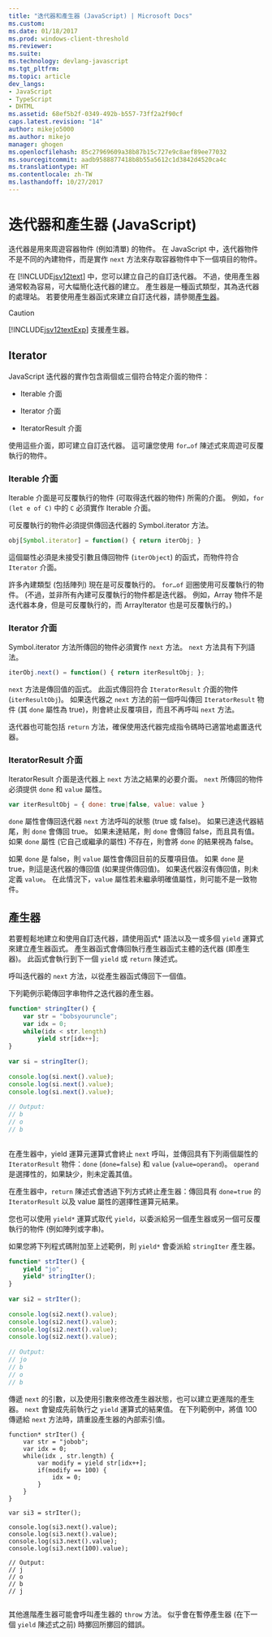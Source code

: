 ```yaml
---
title: "迭代器和產生器 (JavaScript) | Microsoft Docs"
ms.custom: 
ms.date: 01/18/2017
ms.prod: windows-client-threshold
ms.reviewer: 
ms.suite: 
ms.technology: devlang-javascript
ms.tgt_pltfrm: 
ms.topic: article
dev_langs:
- JavaScript
- TypeScript
- DHTML
ms.assetid: 68ef5b2f-0349-492b-b557-73ff2a2f90cf
caps.latest.revision: "14"
author: mikejo5000
ms.author: mikejo
manager: ghogen
ms.openlocfilehash: 85c27969609a38b87b15c727e9c8aef89ee77032
ms.sourcegitcommit: aadb9588877418b8b55a5612c1d3842d4520ca4c
ms.translationtype: HT
ms.contentlocale: zh-TW
ms.lasthandoff: 10/27/2017
---
```

# <a name="iterators-and-generators-javascript"></a>迭代器和產生器 (JavaScript)
迭代器是用來周遊容器物件 (例如清單) 的物件。 在 JavaScript 中，迭代器物件不是不同的內建物件，而是實作 `next` 方法來存取容器物件中下一個項目的物件。  
  
 在 [!INCLUDE[jsv12text](../../javascript/includes/jsv12text-md.md)] 中，您可以建立自己的自訂迭代器。 不過，使用產生器通常較為容易，可大幅簡化迭代器的建立。 產生器是一種函式類型，其為迭代器的處理站。 若要使用產生器函式來建立自訂迭代器，請參閱[產生器](#Generators)。  
  
> [!CAUTION]
>  [!INCLUDE[jsv12textExp](../../javascript/includes/jsv12textexp-md.md)] 支援產生器。  
  
## <a name="iterators"></a>Iterator  
 JavaScript 迭代器的實作包含兩個或三個符合特定介面的物件：  
  
-   Iterable 介面  
  
-   Iterator 介面  
  
-   IteratorResult 介面  
  
 使用這些介面，即可建立自訂迭代器。 這可讓您使用 `for…of` 陳述式來周遊可反覆執行的物件。  
  
### <a name="iterable-interface"></a>Iterable 介面  
 Iterable 介面是可反覆執行的物件 (可取得迭代器的物件) 所需的介面。 例如，`for (let e of C)` 中的 `C` 必須實作 Iterable 介面。  
  
 可反覆執行的物件必須提供傳回迭代器的 Symbol.iterator 方法。  
  
```JavaScript  
obj[Symbol.iterator] = function() { return iterObj; }  
```  
  
 這個屬性必須是未接受引數且傳回物件 (`iterObject`) 的函式，而物件符合 `Iterator` 介面。  
  
 許多內建類型 (包括陣列) 現在是可反覆執行的。 `for…of` 迴圈使用可反覆執行的物件。 (不過，並非所有內建可反覆執行的物件都是迭代器。 例如，Array 物件不是迭代器本身，但是可反覆執行的，而 ArrayIterator 也是可反覆執行的。)  
  
### <a name="iterator-interface"></a>Iterator 介面  
 Symbol.iterator 方法所傳回的物件必須實作 `next` 方法。 `next` 方法具有下列語法。  
  
```JavaScript  
iterObj.next() = function() { return iterResultObj; };  
```  
  
 `next` 方法是傳回值的函式。 此函式傳回符合 `IteratorResult` 介面的物件 (`iterResultObj`)。 如果迭代器之 `next` 方法的前一個呼叫傳回 `IteratorResult` 物件 (其 `done` 屬性為 true)，則會終止反覆項目，而且不再呼叫 `next` 方法。  
  
 迭代器也可能包括 `return` 方法，確保使用迭代器完成指令碼時已適當地處置迭代器。  
  
### <a name="iteratorresult-interface"></a>IteratorResult 介面  
 IteratorResult 介面是迭代器上 `next` 方法之結果的必要介面。 `next` 所傳回的物件必須提供 `done` 和 `value` 屬性。  
  
```JavaScript  
var iterResultObj = { done: true|false, value: value }  
```  
  
 `done` 屬性會傳回迭代器 `next` 方法呼叫的狀態 (true 或 false)。 如果已達迭代器結尾，則 `done` 會傳回 true。 如果未達結尾，則 `done` 會傳回 false，而且具有值。 如果 `done` 屬性 (它自己或繼承的屬性) 不存在，則會將 `done` 的結果視為 false。  
  
 如果 `done` 是 false，則 `value` 屬性會傳回目前的反覆項目值。 如果 `done` 是 true，則這是迭代器的傳回值 (如果提供傳回值)。 如果迭代器沒有傳回值，則未定義 `value`。 在此情況下，`value` 屬性若未繼承明確值屬性，則可能不是一致物件。  
  
<a name="Generators"></a>   
## <a name="generators"></a>產生器  
 若要輕鬆地建立和使用自訂迭代器，請使用函式* 語法以及一或多個 `yield` 運算式來建立產生器函式。 產生器函式會傳回執行產生器函式主體的迭代器 (即產生器)。 此函式會執行到下一個 `yield` 或 `return` 陳述式。  
  
 呼叫迭代器的 `next` 方法，以從產生器函式傳回下一個值。  
  
 下列範例示範傳回字串物件之迭代器的產生器。  
  
```JavaScript  
function* stringIter() {  
    var str = "bobsyouruncle";  
    var idx = 0;  
    while(idx < str.length)  
        yield str[idx++];  
}  
  
var si = stringIter();  
  
console.log(si.next().value);  
console.log(si.next().value);  
console.log(si.next().value);  
  
// Output:  
// b  
// o  
// b  
  
```  
  
 在產生器中，yield 運算元運算式會終止 `next` 呼叫，並傳回具有下列兩個屬性的 `IteratorResult` 物件：`done` (`done=false`) 和 `value` (`value=operand`)。 `operand` 是選擇性的，如果缺少，則未定義其值。  
  
 在產生器中，`return` 陳述式會透過下列方式終止產生器：傳回具有 `done=true` 的 `IteratorResult` 以及 value 屬性的選擇性運算元結果。  
  
 您也可以使用 `yield*` 運算式取代 `yield`，以委派給另一個產生器或另一個可反覆執行的物件 (例如陣列或字串)。  
  
 如果您將下列程式碼附加至上述範例，則 `yield*` 會委派給 `stringIter` 產生器。  
  
```JavaScript  
function* strIter() {  
    yield "jo";  
    yield* stringIter();  
}  
  
var si2 = strIter();  
  
console.log(si2.next().value);  
console.log(si2.next().value);  
console.log(si2.next().value);  
console.log(si2.next().value);  
  
// Output:  
// jo  
// b  
// o  
// b  
```  
  
 傳遞 `next` 的引數，以及使用引數來修改產生器狀態，也可以建立更進階的產生器。 `next` 會變成先前執行之 `yield` 運算式的結果值。 在下列範例中，將值 100 傳遞給 `next` 方法時，請重設產生器的內部索引值。  
  
```  
function* strIter() {  
    var str = "jobob";  
    var idx = 0;  
    while(idx , str.length) {  
        var modify = yield str[idx++];  
        if(modify == 100) {  
            idx = 0;  
        }  
    }
}
  
var si3 = strIter();  
  
console.log(si3.next().value);  
console.log(si3.next().value);  
console.log(si3.next().value);  
console.log(si3.next(100).value);  
  
// Output:  
// j  
// o  
// b  
// j  
  
```  
  
 其他進階產生器可能會呼叫產生器的 `throw` 方法。 似乎會在暫停產生器 (在下一個 `yield` 陳述式之前) 時擲回所擲回的錯誤。

